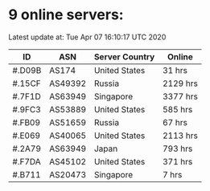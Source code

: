 # 9 online servers:

Latest update at: Tue Apr 07 16:10:17 UTC 2020

| ID | ASN | Server Country | Online |
| -- | --- | -------------- | ------ |
| #.D09B | AS174 | United States | 31 hrs |
| #.15CF | AS49392 | Russia | 2129 hrs |
| #.7F1D | AS63949 | Singapore | 3377 hrs |
| #.9FC3 | AS53889 | United States | 585 hrs |
| #.FB09 | AS51659 | Russia | 67 hrs |
| #.E069 | AS40065 | United States | 2113 hrs |
| #.2A79 | AS63949 | Japan | 793 hrs |
| #.F7DA | AS45102 | United States | 371 hrs |
| #.B711 | AS20473 | Singapore | 7 hrs |

